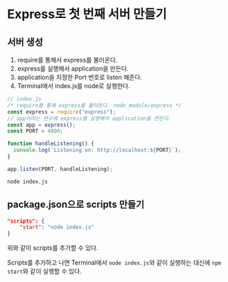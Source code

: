 # Express로 첫 번째 서버 만들기

## 서버 생성

1. require를 통해서 express를 불러온다.
2. express를 실행해서 application을 만든다.
3. application을 지정한 Port 번호로 listen 해준다.
4. Terminal에서 index.js를 node로 실행한다.

``` js
// index.js
/* require를 통해 express를 불러온다. node_module/express */
const express = require("express");
// app이라는 변수에 express를 실행해서 application을 만든다.
const app = express();
const PORT = 4000;

function handleListening() {
  console.log(`Listening on: http://localhost:${PORT}`);
}

app.listen(PORT, handleListening);
```

``` shell
node index.js
```

## package.json으로 scripts 만들기

``` json
"scripts": {
    "start": "node index.js"
}
```

위와 같이 scripts를 추가할 수 있다.

Scripts를 추가하고 나면 Terminal에서 `node index.js`와 같이 실행하는 대신에 `npm start`와 같이 실행할 수 있다.

